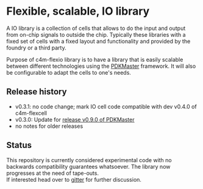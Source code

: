 # Flexible, scalable, IO library

A IO library is a collection of cells that allows to do the input and output from on-chip signals to outside the chip. Typically these libraries with a fixed set of cells with a fixed layout and functionality and provided by the foundry or a third party.

Purpose of c4m-flexio library is to have a library that is easily scalable between different technologies using the [PDKMaster](https://gitlab.com/Chips4Makers/PDKMaster) framework. It will also be configurable to adapt the cells to one's needs.

## Release history

* v0.3.1: no code change; mark IO cell code compatible with dev v0.4.0 of c4m-flexcell
* v0.3.0: Update for [release v0.9.0 of PDKMaster](https://gitlab.com/Chips4Makers/PDKMaster/-/blob/v0.9.0/ReleaseNotes/v0.9.0.md)
* no notes for older releases

## Status

This repository is currently considered experimental code with no backwards compatibility guarantees whatsoever. The library now progresses at the need of tape-outs.  
If interested head over to [gitter](https://gitter.im/Chips4Makers/community) for further discussion.
